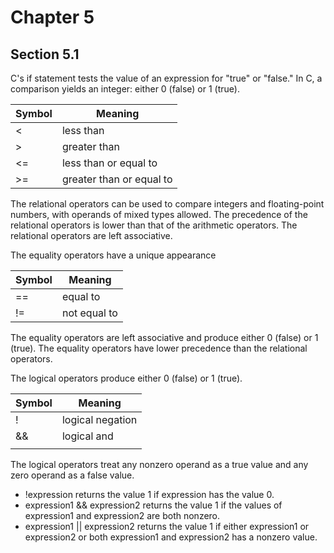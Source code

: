 # Chapter 5
## Section 5.1

C's if statement tests the value of an expression for "true" or "false."  In C, a comparison yields an integer: either 0 (false) or 1 (true).

Symbol | Meaning
--- | ---
< | less than
> | greater than
<= | less than or equal to
>= | greater than or equal to

The relational operators can be used to compare integers and floating-point numbers, with operands of mixed types allowed.  The precedence of the relational operators is lower than that of the arithmetic operators.  The relational operators are left associative. <br />

The equality operators have a unique appearance

Symbol | Meaning
--- | ---
== | equal to
!= | not equal to

The equality operators are left associative and produce either 0 (false) or 1 (true).  The equality operators have lower precedence than the relational operators. <br />

The logical operators produce either 0 (false) or 1 (true).

Symbol | Meaning
--- | ---
! | logical negation
&& | logical and
|| | logical or

The logical operators treat any nonzero operand as a true value and any zero operand as a false value.
+ !expression returns the value 1 if expression has the value 0.
+ expression1 && expression2 returns the value 1 if the values of expression1 and expression2 are both nonzero.
+ expression1 || expression2 returns the value 1 if either expression1 or expression2 or both expression1 and expression2 has a nonzero value.
